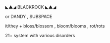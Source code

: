 ◣▲◢ BLACKROCK ◣▲◢

or DANDY , SUBSPACE

it/they + bloss/blossom , bloom/blooms , rot/rots

21+ system with various disorders
<!---
carouselchimera/carouselchimera is a ✨ special ✨ repository because its `README.md` (this file) appears on your GitHub profile.
You can click the Preview link to take a look at your changes.
--->
